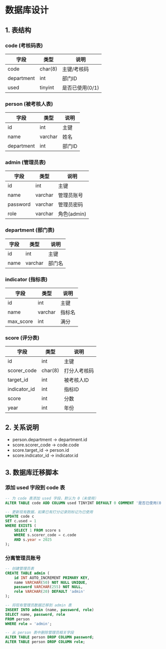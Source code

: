 # 数据库设计

## 1. 表结构

### code (考核码表)
| 字段         | 类型      | 说明         |
| ------------ | --------- | ------------|
| code         | char(8)   | 主键/考核码      |
| department   | int       | 部门ID      |
| used         | tinyint   | 是否已使用(0/1) |

### person (被考核人表)
| 字段         | 类型      | 说明         |
| ------------ | --------- | ------------|
| id           | int       | 主键        |
| name         | varchar   | 姓名        |
| department   | int       | 部门ID      |

### admin (管理员表)
| 字段         | 类型      | 说明         |
| ------------ | --------- | ------------|
| id           | int       | 主键        |
| name         | varchar   | 管理员账号  |
| password     | varchar   | 管理员密码  |
| role         | varchar   | 角色(admin) |

### department (部门表)
| 字段 | 类型    | 说明   |
| ---- | ------- | ------ |
| id   | int     | 主键   |
| name | varchar | 部门名 |

### indicator (指标表)
| 字段      | 类型    | 说明   |
| --------- | ------- | ------ |
| id        | int     | 主键   |
| name      | varchar | 指标名 |
| max_score | int     | 满分   |

### score (评分表)
| 字段         | 类型    | 说明         |
| ------------ | ------- | ------------|
| id           | int     | 主键        |
| scorer_code  | char(8) | 打分人考核码|
| target_id    | int     | 被考核人ID  |
| indicator_id | int     | 指标ID      |
| score        | int     | 分数        |
| year         | int     | 年份        |

## 2. 关系说明
- person.department → department.id
- score.scorer_code → code.code
- score.target_id → person.id
- score.indicator_id → indicator.id

## 3. 数据库迁移脚本

### 添加 used 字段到 code 表
```sql
-- 为 code 表添加 used 字段，默认为 0（未使用）
ALTER TABLE code ADD COLUMN used TINYINT DEFAULT 0 COMMENT '是否已使用(0/1)';

-- 更新现有数据，如果已有打分记录则标记为已使用
UPDATE code c 
SET c.used = 1 
WHERE EXISTS (
    SELECT 1 FROM score s 
    WHERE s.scorer_code = c.code 
    AND s.year = 2025
);
```

### 分离管理员账号
```sql
-- 创建管理员表
CREATE TABLE admin (
    id INT AUTO_INCREMENT PRIMARY KEY,
    name VARCHAR(50) NOT NULL UNIQUE,
    password VARCHAR(255) NOT NULL,
    role VARCHAR(20) DEFAULT 'admin'
);

-- 将现有管理员数据迁移到 admin 表
INSERT INTO admin (name, password, role)
SELECT name, password, role 
FROM person 
WHERE role = 'admin';

-- 从 person 表中删除管理员相关字段
ALTER TABLE person DROP COLUMN password;
ALTER TABLE person DROP COLUMN role;
``` 